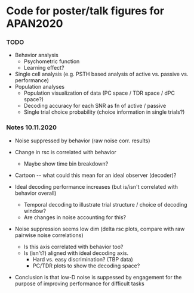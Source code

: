 # Code for poster/talk figures for APAN2020

### TODO
* Behavior analysis
    * Psychometric function
    * Learning effect?
* Single cell analysis (e.g. PSTH based analysis of active vs. passive vs. performance)
* Population analyses
    * Population visualization of data (PC space / TDR space / dPC space?)
    * Decoding accuracy for each SNR as fn of active / passive
    * Single trial choice probability (choice information in single trials?)


### Notes 10.11.2020

* Noise suppressed by behavior (raw noise corr. results)

* Change in rsc is correlated with behavior
    * Maybe show time bin breakdown?

* Cartoon -- what could this mean for an ideal observer (decoder)?

* Ideal decoding performance increases (but is/isn't correlated with behavior overall)
    * Temporal decoding to illustrate trial structure / choice of decoding window?
    * Are changes in noise accounting for this?

* Noise suppression seems low dim (delta rsc plots, compare with raw pairwise noise correlations)
    * Is this axis correlated with behavior too?
    * Is (isn't?) aligned with ideal decoding axis. 
        * Hard vs. easy discrimination? (TBP data)
        * PC/TDR plots to show the decoding space?

* Conclusion is that low-D noise is suppessed by engagement for the purpose of improving performance for difficult tasks

